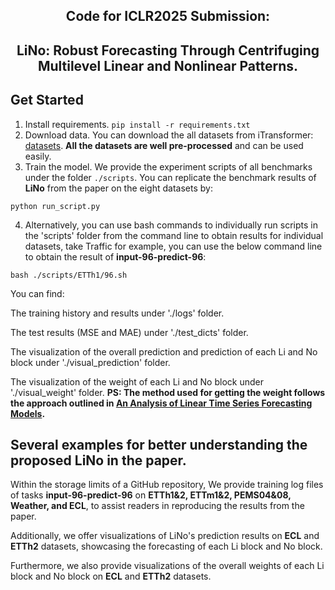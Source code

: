 <div align="center">
  <!-- <h1><b> Time-LLM </b></h1> -->
  <!-- <h2><b> Time-LLM </b></h2> -->
  <h2><b> Code for ICLR2025 Submission:</b></h2>
  <h2><b> LiNo: Robust Forecasting Through Centrifuging Multilevel Linear and Nonlinear Patterns. </b></h2>
</div>

## Get Started

1. Install requirements. ```pip install -r requirements.txt```
2. Download data. You can download the all datasets from iTransformer: [datasets](https://drive.google.com/u/0/uc?id=1NF7VEefXCmXuWNbnNe858WvQAkJ_7wuP&export=download). **All the datasets are well pre-processed** and can be used easily.
3. Train the model. We provide the experiment scripts of all benchmarks under the folder `./scripts`. You can replicate the benchmark results of **LiNo** from the paper on the eight datasets by:
   
  ```python run_script.py```

4. Alternatively, you can use bash commands to individually run scripts in the 'scripts' folder from the command line to obtain results for individual datasets, take Traffic for example, you can use the below command line to obtain the result of **input-96-predict-96**:
   
  ```bash ./scripts/ETTh1/96.sh ```

You can find:

The training history and results under './logs' folder.

The test results (MSE and MAE) under './test_dicts' folder.

The visualization of the overall prediction and prediction of each Li and No block under './visual_prediction' folder.

The visualization of the weight of each Li and No block under './visual_weight' folder.  **PS: The method used for getting the weight follows the approach outlined in [An Analysis of Linear Time Series Forecasting Models](https://arxiv.org/abs/2403.14587).**

## Several examples for better understanding the proposed LiNo in the paper.

Within the storage limits of a GitHub repository, We provide training log files of tasks **input-96-predict-96** on **ETTh1&2, ETTm1&2, PEMS04&08, Weather, and ECL**, to assist readers in reproducing the results from the paper. 

Additionally, we offer visualizations of LiNo's prediction results on **ECL** and **ETTh2** datasets, showcasing the forecasting of each Li block and No block. 

Furthermore, we also provide visualizations of the overall weights of each Li block and No block on **ECL** and **ETTh2** datasets. 
